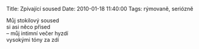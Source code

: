 Title: Zpívající soused
Date: 2010-01-18 11:40:00
Tags: rýmovaně, seriózně

Můj stokilový soused  
si asi něco přised  
– můj intimní večer hyzdí  
vysokými tóny za zdí